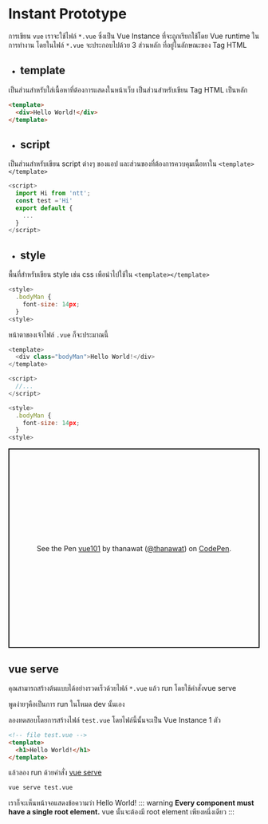 # Instant Prototype

การเขียน ```vue``` เราจะใช้ไฟล์ ```*.vue``` ซึ่งเป็น  Vue Instance ที่จะถูกเรียกใช้โดย Vue runtime ในการทำงาน โดยในไฟล์ ```*.vue``` จะประกอบไปด้วย 3 ส่วนหลัก ที่อยู่ในลักษณะของ Tag HTML

- ## template
เป็นส่วนสำหรับใส่เนื้อหาที่ต้องการแสดงในหน้าเว็บ เป็นส่วนสำหรับเขียน Tag HTML เป็นหลัก

```html
<template>
  <div>Hello World!</div>
</template>
```

- ## script
เป็นส่วนสำหรับเขียน script ต่างๆ ของแอป และส่วนของที่ต้องการควบคุมเนื้อหาใน ```<template></template>```

```javascript
<script>
  import Hi from 'ntt';
  const test ='Hi'
  export default {
    ...
  }
</script>
```

- ## style
พื้นที่สำหรับเขียน style เช่น css เพือนำไปใช้ใน ```<template></template>```

```javascript
<style>
  .bodyMan {
    font-size: 14px;
  }
<style>
```

หน้าตาของเจ้าไฟล์ ```.vue``` ก็จะประมาณนี้

```javascript
<template>
  <div class="bodyMan">Hello World!</div>
</template>

<script>
  //...  
</script>

<style>
  .bodyMan {
    font-size: 14px;
  }
<style>
```

<p class="codepen" data-height="400" data-theme-id="dark" data-default-tab="js,result" data-user="thanawat" data-slug-hash="BazXeoe" style="height: 400px; box-sizing: border-box; display: flex; align-items: center; justify-content: center; border: 2px solid; margin: 1em 0; padding: 1em;" data-pen-title="vue101">
  <span>See the Pen <a href="https://codepen.io/thanawat/pen/BazXeoe">
  vue101</a> by thanawat (<a href="https://codepen.io/thanawat">@thanawat</a>)
  on <a href="https://codepen.io">CodePen</a>.</span>
</p>
<script async src="https://static.codepen.io/assets/embed/ei.js"></script>

## vue serve
คุณสามารถสร้างต้นแบบได้อย่างรวดเร็วด้วยไฟล์ ```*.vue``` แล้ว run โดยใช้คำสั่งvue serve 

พูดง่ายๆคือเป็นการ run ในโหมด dev นั้นเอง

ลองทดสอบโดยการสร้างไฟล์ ```test.vue``` โดยไฟล์นี้นั้นจะเป็น Vue Instance 1 ตัว

```html
<!-- file test.vue -->
<template>
  <h1>Hello World!</h1>
</template>
```

แล้วลอง run ด้วยคำสั่ง [vue serve](https://cli.vuejs.org/guide/prototyping.html)

```bash
vue serve test.vue
```

เราก็จะเห็นหน้าจอแสดงข้อความว่า Hello World!
::: warning 
**Every component must have a single root element.** vue นั้นจะต้องมี root element เพียงหนึ่งเดียว
:::
